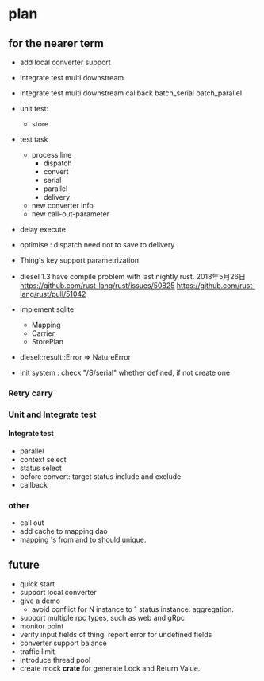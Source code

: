 # plan

## for the nearer term

* add local converter support 
* integrate test
    multi downstream

* integrate test
    multi downstream
    callback
    batch_serial
    batch_parallel
* unit test:
  * store 
* test task
  * process line
    * dispatch
    * convert
    * serial
    * parallel
    * delivery
  * new converter info 
  * new call-out-parameter
* delay execute
* optimise : dispatch need not to save to delivery
* Thing's key support parametrization
* diesel 1.3 have compile problem with last nightly rust. 2018年5月26日
https://github.com/rust-lang/rust/issues/50825
https://github.com/rust-lang/rust/pull/51042
* implement sqlite
  * Mapping
  * Carrier
  * StorePlan
* diesel::result::Error => NatureError
* init system : check "/S/serial" whether defined, if not create one


### Retry carry

### Unit and Integrate test 

#### Integrate test
* parallel
* context select
* status select
* before convert: target status include and exclude
* callback

### other

* call out
* add cache to mapping dao
* mapping 's from and to should unique. 

## future

* quick start
* support local converter
* give a demo
  * avoid conflict for N instance to 1 status instance: aggregation.
* support multiple rpc types, such as web and gRpc
* monitor point
* verify input fields of thing. report error for undefined fields
* converter support balance
* traffic limit
* introduce thread pool
* create mock **crate** for generate Lock and Return Value.
